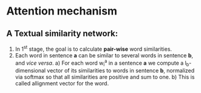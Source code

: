 # Attention mechanism

## A Textual similarity network:
1) In 1<sup>st</sup> stage, the goal is to calculate **pair-wise** word similarities.
2) Each word in sentence **a** can be similar to several words in sentence **b**, and *vice versa*.
   a) For each word w<sub>i</sub><sup>a</sup> in a sentence **a** we compute a l<sub>b</sub>-dimensional vector of its similarities to words in sentence **b**, normalized via softmax so that all similarities are positive and sum to one.
   b) This is called allignment vector for the word.
